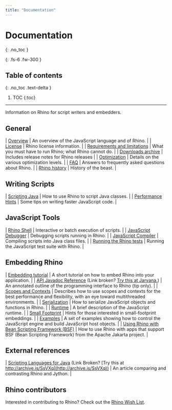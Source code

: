 ```yaml
---
title: "Documentation"
---
```

# Documentation
{: .no_toc }

{: .fs-6 .fw-300 }

## Table of contents
{: .no_toc .text-delta }

1. TOC
{:toc}

---
Information on Rhino for script writers and embedders.

## General

|  [Overview](docs/overview)  |  An overview of the JavaScript language and of Rhino.  |
|  [License](docs/license)  |  Rhino license information.  |
|  [Requirements and limitations](docs/requirements_and_limitations)  |  What you must have to run Rhino; what Rhino cannot do.  |
|  [Downloads archive](docs/downloads_archive)  |  Includes release notes for Rhino releases  |
|  [Optimization](docs/optimization)  |  Details on the various optimization levels.  |
|  [FAQ](docs/faq)  |  Answers to frequently asked questions about Rhino.  |
|  [Rhino history](docs/history)  |  History of the beast.  |

## Writing Scripts

|  [Scripting Java](/tutorials/scripting_java)  |  How to use Rhino to script Java classes.  |
|  [Performance Hints](/docs/performance)  |  Some tips on writing faster JavaScript code.  |

## JavaScript Tools

|  [Rhino Shell](/tools/shell)  |  Interactive or batch execution of scripts.  |
|  [JavaScript Debugger](/tools/debugger)  |  Debugging scripts running in Rhino.  |
|  [JavaScript Compiler](/tools/javascript_compiler)  |  Compiling scripts into Java class files.  |
|  [Running the Rhino tests](/docs/running_the_rhino_tests)  |  Running the JavaScript test suite with Rhino.  |

## Embedding Rhino

|  [Embedding tutorial](/tutorials/embedding_tutorial)  |  A short tutorial on how to embed Rhino into your application.  |
|  [API Javadoc Reference](/javadocs/index.html) (Link broken?  [Try this at Jarvana.](http://www.jarvana.com/jarvana/view/org/mozilla/rhino/1.7R3/rhino-1.7R3-javadoc.jar!/index.html))  |  An annotated outline of the programming interface to Rhino (tip only).  |
|  [Scopes and Contexts](/docs/scopes_and_contexts)  |  Describes how to use scopes and contexts for the best performance and flexibility, with an eye toward multithreaded environments.  |
|  [Serialization](/docs/serialization)  |  How to serialize JavaScript objects and functions in Rhino.  |
|  [Runtime](/docs/runtime)  |  A brief description of the JavaScript runtime.  |
|  [Small Footprint](/docs/footprint)  |  Hints for those interested in small-footprint embeddings.  |
|  [Examples](/docs/examples)  |  A set of examples showing how to control the JavaScript engine and build JavaScript host objects.  |
|  [Using Rhino with Bean Scripting Framework (BSF)](/docs/bsf)  |  How to use Rhino with apps that support BSF (Bean Scripting Framework) from the Apache Jakarta project.  |

## External references

|  [Scripting Languages for Java](http://www.ociweb.com/jnb/archive/jnbMar2001.html) (Link Broken? [Try this at http://archive.is/SsVXq](http://archive.is/SsVXq))  |  An article comparing and contrasting Rhino and Jython.  |

## Rhino contributors

Interested in contributing to Rhino? Check out the [Rhino Wish List](/docs/rhino_wish_list).